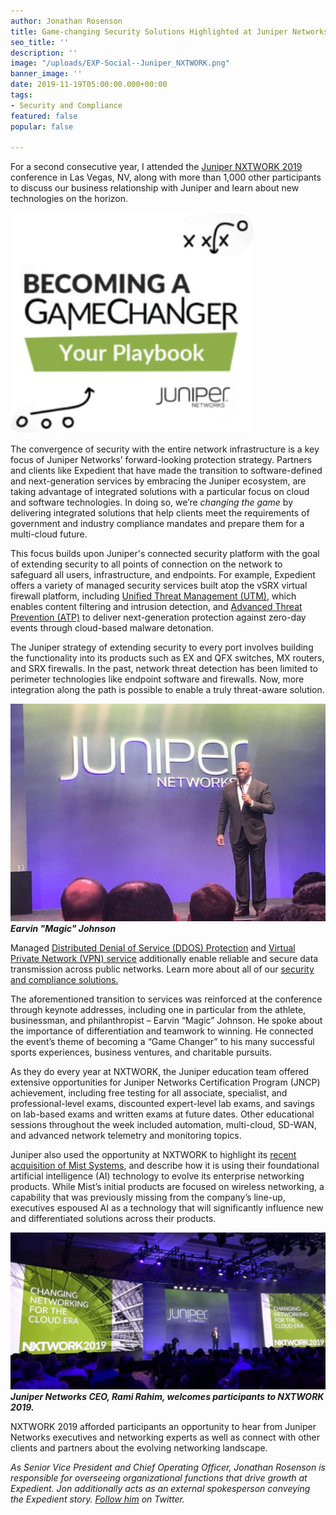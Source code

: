 ```yaml
---
author: Jonathan Rosenson
title: Game-changing Security Solutions Highlighted at Juniper Networks’ NXTWORK 2019
seo_title: ''
description: ''
image: "/uploads/EXP-Social--Juniper_NXTWORK.png"
banner_image: ''
date: 2019-11-19T05:00:00.000+00:00
tags:
- Security and Compliance
featured: false
popular: false

---
```

For a second consecutive year, I attended the [Juniper NXTWORK 2019](https://www.juniper.net/us/en/dm/nxtwork-amer-2019/) conference in Las Vegas, NV, along with more than 1,000 other participants to discuss our business relationship with Juniper and learn about new technologies on the horizon.

![](/uploads/Becoming-a-Gamechanger-Juniper.png)

The convergence of security with the entire network infrastructure is a key focus of Juniper Networks’ forward-looking protection strategy. Partners and clients like Expedient that have made the transition to software-defined and next-generation services by embracing the Juniper ecosystem, are taking advantage of integrated solutions with a particular focus on cloud and software technologies. In doing so, we’re _changing the game_ by delivering integrated solutions that help clients meet the requirements of government and industry compliance mandates and prepare them for a multi-cloud future.

This focus builds upon Juniper's connected security platform with the goal of extending security to all points of connection on the network to safeguard all users, infrastructure, and endpoints. For example, Expedient offers a variety of managed security services built atop the vSRX virtual firewall platform, including [Unified Threat Management (UTM)](https://www.expedient.com/services/security-and-compliance/#UnifiedThr), which enables content filtering and intrusion detection, and [Advanced Threat Prevention (ATP)](https://www.expedient.com/services/security-and-compliance/#AdvancedTh) to deliver next-generation protection against zero-day events through cloud-based malware detonation.

The Juniper strategy of extending security to every port involves building the functionality into its products such as EX and QFX switches, MX routers, and SRX firewalls. In the past, network threat detection has been limited to perimeter technologies like endpoint software and firewalls. Now, more integration along the path is possible to enable a truly threat-aware solution.

![](/uploads/NXTWORK-2019_Magic-Johnson.jpg)**_Earvin "Magic" Johnson_**

Managed [Distributed Denial of Service (DDOS) Protection](https://www.expedient.com/services/security-and-compliance/#Distribute) and [Virtual Private Network (VPN) service](https://www.expedient.com/services/security-and-compliance/#VirtualPri) additionally enable reliable and secure data transmission across public networks. Learn more about all of our [security and compliance solutions.](https://www.expedient.com/services/security-and-compliance/)

The aforementioned transition to services was reinforced at the conference through keynote addresses, including one in particular from the athlete, businessman, and philanthropist – Earvin “Magic” Johnson. He spoke about the importance of differentiation and teamwork to winning. He connected the event’s theme of becoming a “Game Changer” to his many successful sports experiences, business ventures, and charitable pursuits.

As they do every year at NXTWORK, the Juniper education team offered extensive opportunities for Juniper Networks Certification Program (JNCP) achievement, including free testing for all associate, specialist, and professional-level exams, discounted expert-level lab exams, and savings on lab-based exams and written exams at future dates. Other educational sessions throughout the week included automation, multi-cloud, SD-WAN, and advanced network telemetry and monitoring topics.

Juniper also used the opportunity at NXTWORK to highlight its [recent acquisition of Mist Systems](https://newsroom.juniper.net/press-releases/juniper-networks-announces-intent-acquire-mist-systems-bring-ai-it-delivering), and describe how it is using their foundational artificial intelligence (AI) technology to evolve its enterprise networking products. While Mist’s initial products are focused on wireless networking, a capability that was previously missing from the company’s line-up, executives espoused AI as a technology that will significantly influence new and differentiated solutions across their products.

![](/uploads/Rami-Rahim_NXTWORK-2019.png)**_Juniper Networks CEO, Rami Rahim, welcomes participants to NXTWORK 2019._**

NXTWORK 2019 afforded participants an opportunity to hear from Juniper Networks executives and networking experts as well as connect with other clients and partners about the evolving networking landscape.

_As Senior Vice President and Chief Operating Officer, Jonathan Rosenson is responsible for overseeing organizational functions that drive growth at Expedient. Jon additionally acts as an external spokesperson conveying the Expedient story._ [_Follow him_](https://twitter.com/rosenson) _on Twitter._